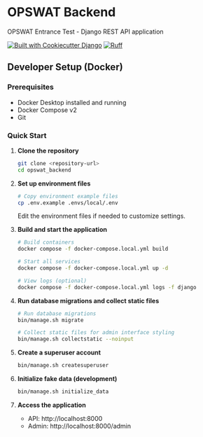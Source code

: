 # OPSWAT Backend

OPSWAT Entrance Test - Django REST API application

[![Built with Cookiecutter Django](https://img.shields.io/badge/built%20with-Cookiecutter%20Django-ff69b4.svg?logo=cookiecutter)](https://github.com/cookiecutter/cookiecutter-django/)
[![Ruff](https://img.shields.io/endpoint?url=https://raw.githubusercontent.com/astral-sh/ruff/main/assets/badge/v2.json)](https://github.com/astral-sh/ruff)

## Developer Setup (Docker)

### Prerequisites

- Docker Desktop installed and running
- Docker Compose v2
- Git

### Quick Start

1. **Clone the repository**

   ```bash
   git clone <repository-url>
   cd opswat_backend
   ```

2. **Set up environment files**

   ```bash
   # Copy environment example files
   cp .env.example .envs/local/.env
   ```

   Edit the environment files if needed to customize settings.

3. **Build and start the application**

   ```bash
   # Build containers
   docker compose -f docker-compose.local.yml build

   # Start all services
   docker compose -f docker-compose.local.yml up -d

   # View logs (optional)
   docker compose -f docker-compose.local.yml logs -f django
   ```

4. **Run database migrations and collect static files**

   ```bash
   # Run database migrations
   bin/manage.sh migrate

   # Collect static files for admin interface styling
   bin/manage.sh collectstatic --noinput
   ```

5. **Create a superuser account**

   ```bash
   bin/manage.sh createsuperuser
   ```

6. **Initialize fake data (development)**

   ```bash
   bin/manage.sh initialize_data
   ```

7. **Access the application**
   - API: http://localhost:8000
   - Admin: http://localhost:8000/admin

